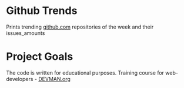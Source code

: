 # Github Trends

Prints trending [github.com](https://github.com) repositories of the
week and their issues_amounts

# Project Goals

The code is written for educational purposes. Training course for web-developers - [DEVMAN.org](https://devman.org)
